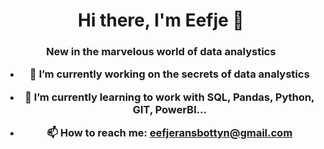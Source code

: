 <h1 align="center"> Hi there, I'm Eefje 👋
<h3 align="center"> New in the marvelous world of data analystics

- 🔭 I’m currently working on the secrets of data analystics
- 🌱 I’m currently learning to work with SQL, Pandas, Python, GIT, PowerBI...



- 📫 How to reach me: eefjeransbottyn@gmail.com

